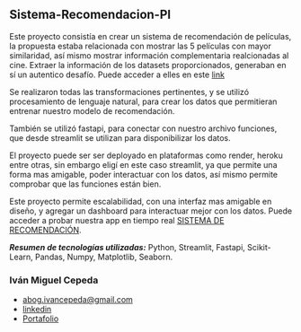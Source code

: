 ## Sistema-Recomendacion-PI

Este proyecto consistía en crear un sistema de recomendación de películas, la propuesta estaba relacionada con mostrar las 5 películas con mayor similaridad, así mismo mostrar información complementaria realcionadas al cine. Extraer la información de los datasets proporcionados, generaban en sí un autentico desafío. Puede acceder a elles en este [link](https://drive.google.com/drive/folders/1mfUVyP3jS-UMdKHERknkQ4gaCRCO2e1v)

Se realizaron todas las transformaciones pertinentes, y se utilizó procesamiento de lenguaje natural, para crear los datos que permitieran entrenar nuestro modelo de recomendación. 

También se utilizó fastapi, para conectar con nuestro archivo funciones, que desde streamlit se utilizan para disponibilizar los datos.

El proyecto puede ser ser deployado en plataformas como render, heroku entre otras, sin embargo eligí en este caso streamlit, ya que permite una forma mas amigable, poder interactuar con los datos, así mismo permite comprobar que las funciones están bien. 

Este proyecto permite escalabilidad, con una interfaz mas amigable en diseño, y agregar un dashboard para interactuar mejor con los datos. Puede acceder a probar nuestra app en tiempo real [SISTEMA DE RECOMENDACIÓN](https://sistema-recomendacion-pi-ml.streamlit.app/).

***Resumen de tecnologías utilizadas:*** Python, Streamlit, Fastapi, Scikit-Learn, Pandas, Numpy, Matplotlib, Seaborn. 

### Iván Miguel Cepeda
* abog.ivancepeda@gmail.com
* [linkedin](https://www.linkedin.com/in/ivancepeda/)
* [Portafolio](https://ivancepeda.streamlit.app/)
